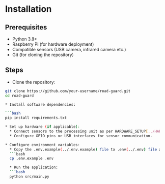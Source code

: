 # Installation

## Prerequisites

- Python 3.8+
- Raspberry Pi (for hardware deployment)
- Compatible sensors (USB camera, infrared camera etc.)
- Git (for cloning the repository)

## Steps

- Clone the repository:

````bash
git clone https://github.com/your-username/road-guard.git
cd road-guard

* Install software dependencies:

```bash
pip install requirements.txt

* Set up hardware (if applicable):
  * Connect sensors to the processing unit as per HARDWARE_SETUP[../HARDWARE_SETUP.md].
  * Configure GPIO pins or USB interfaces for sensor communication.

* Configure environment variables:
  * Copy the .env.example(../.env.example) file to .env(../.env) file and update with your settings (e.g API keys, GPS coordinates).
  ```bash
  cp .env.example .env

  * Run the application:
  ```bash
  python src/main.py
````
